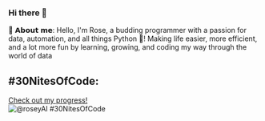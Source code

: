 ### Hi there 👋
🌟 𝗔𝗯𝗼𝘂𝘁 𝗺𝗲:
Hello, I'm Rose, a budding programmer with a passion for data, automation, and all things Python 🐍! Making life easier, more efficient, and a lot more fun by learning, growing, and coding my way through the world of data

## #30NitesOfCode:
  [Check out my progress!](https://www.codedex.io/@roseyAI/30-nites-of-code)  
  ![@roseyAI #30NitesOfCode](https://www.codedex.io/api/petStatus?user=roseyAI)
<!--
**roseyAI/roseyAI** is a ✨ _special_ ✨ repository because its `README.md` (this file) appears on your GitHub profile.

Here are some ideas to get you started:

- 🔭 I’m currently working on ...
- 🌱 I’m currently learning ...
- 👯 I’m looking to collaborate on ...
- 🤔 I’m looking for help with ...
- 💬 Ask me about ...
- 📫 How to reach me: ...
- 😄 Pronouns: ...
- ⚡ Fun fact: ...
-->

